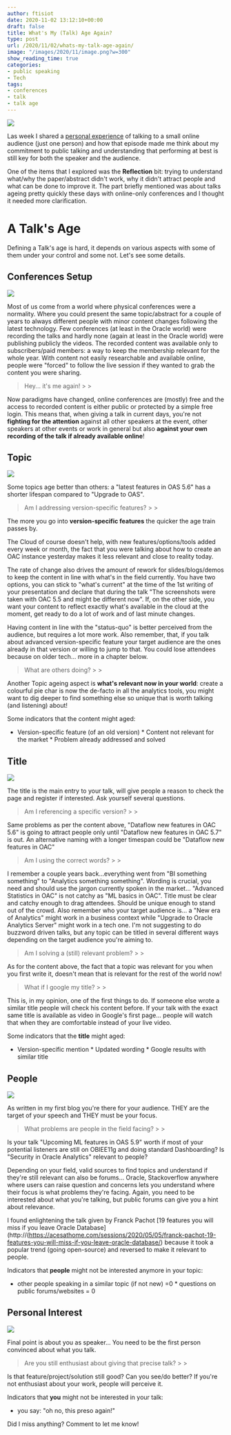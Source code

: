 ```yaml
---
author: ftisiot
date: 2020-11-02 13:12:10+00:00
draft: false
title: What's My (Talk) Age Again?
type: post
url: /2020/11/02/whats-my-talk-age-again/
image: "/images/2020/11/image.png?w=300"
show_reading_time: true
categories:
- public speaking
- Tech
tags:
- conferences
- talk
- talk age
---
```



![](/images/2020/11/image.png?w=300)






Las week I shared a [personal experience](https://ftisiot.net/2020/10/26/a-talk-for-one/) of talking to a small online audience (just one person) and how that episode made me think about my commitment to public talking and understanding that performing at best is still key for both the speaker and the audience.







One of the items that I explored was the **Reflection** bit: trying to understand what/why the paper/abstract didn't work, why it didn't attract people and what can be done to improve it. The part briefly mentioned was about talks ageing pretty quickly these days with online-only conferences and I thought it needed more clarification.







# A Talk's Age







Defining a Talk's age is hard, it depends on various aspects with some of them under your control and some not. Let's see some details.













## Conferences Setup





![](/images/2020/11/image.jpg?w=300)






Most of us come from a world where physical conferences were a normality. Where you could present the same topic/abstract for a couple of years to always different people with minor content changes following the latest technology. Few conferences (at least in the Oracle world) were recording the talks and hardly none (again at least in the Oracle world) were publishing publicly the videos. The recorded content was available only to subscribers/paid members: a way to keep the membership relevant for the whole year. With content not easily researchable and available online, people were "forced" to follow the live session if they wanted to grab the content you were sharing.







<blockquote>Hey... it's me again!
>
> </blockquote>







Now paradigms have changed, online conferences are (mostly) free and the access to recorded content is either public or protected by a simple free login. This means that, when giving a talk in current days, you're not **fighting for the attention** against all other speakers at the event, other speakers at other events or work in general but also **against your own recording of the talk if already available online**!







## Topic





![](/images/2020/11/untitled-11.png?w=300)






Some topics age better than others: a "latest features in OAS 5.6" has a shorter lifespan compared to "Upgrade to OAS".







<blockquote>Am I addressing version-specific features?
>
> </blockquote>







The more you go into **version-specific features** the quicker the age train passes by.







The Cloud of course doesn't help, with new features/options/tools added every week or month, the fact that you were talking about how to create an OAC instance yesterday makes it less relevant and close to reality today.







The rate of change also drives the amount of rework for slides/blogs/demos to keep the content in line with what's in the field currently. You have two options, you can stick to "what's current" at the time of the 1st writing of your presentation and declare that during the talk "The screenshots were taken with OAC 5.5 and might be different now". If, on the other side, you want your content to reflect exactly what's available in the cloud at the moment, get ready to do a lot of work and of last minute changes.







Having content in line with the "status-quo" is better perceived from the audience, but requires a lot more work. Also remember, that, if you talk about advanced version-specific feature your target audience are the ones already in that version or willing to jump to that. You could lose attendees because on older tech... more in a chapter below.







<blockquote>What are others doing?
>
> </blockquote>







Another Topic ageing aspect is **what's relevant now in your world**: create a colourful pie char is now the de-facto in all the analytics tools, you might want to dig deeper to find something else so unique that is worth talking (and listening) about!







Some indicators that the content might aged:





  * Version-specific feature (of an old version)  * Content not relevant for the market  * Problem already addressed and solved





## Title





![](/images/2020/11/untitled-10-1.png?w=300)






The title is the main entry to your talk, will give people a reason to check the page and register if interested. Ask yourself several questions.







<blockquote>Am I referencing a specific version?
>
> </blockquote>







Same problems as per the content above, "Dataflow new features in OAC 5.6" is going to attract people only until "Dataflow new features in OAC 5.7" is out. An alternative naming with a longer timespan could be "Dataflow new features in OAC"







<blockquote>Am I using the correct words?
>
> </blockquote>







I remember a couple years back...everything went from "BI something something" to "Analytics something something". Wording is crucial, you need and should use the jargon currently spoken in the market... "Advanced Statistics in OAC" is not catchy as "ML basics in OAC". Title must be clear and catchy enough to drag attendees. Should be unique enough to stand out of the crowd. Also remember who your target audience is... a "New era of Analytics" might work in a business context while "Upgrade to Oracle Analytics Server" might work in a tech one. I'm not suggesting to do buzzword driven talks, but any topic can be titled in several different ways depending on the target audience you're aiming to.







<blockquote>Am I solving a (still) relevant problem?
>
> </blockquote>







As for the content above, the fact that a topic was relevant for you when you first write it, doesn't mean that is relevant for the rest of the world now!







<blockquote>What if I google my title?
>
> </blockquote>







This is, in my opinion, one of the first things to do. If someone else wrote a similar title people will check his content before. If your talk with the exact same title is available as video in Google's first page... people will watch that when they are comfortable instead of your live video.







Some indicators that the **title** might aged:





  * Version-specific mention  * Updated wording  * Google results with similar title





## People





![](/images/2020/11/untitled-12.png?w=242)






As written in my first blog you're there for your audience. THEY are the target of your speech and THEY must be your focus.







<blockquote>What problems are people in the field facing?
>
> </blockquote>







Is your talk "Upcoming ML features in OAS 5.9" worth if most of your potential listeners are still on OBIEE11g and doing standard Dashboarding? Is "Security in Oracle Analytics" relevant to people?







Depending on your field, valid sources to find topics and understand if they're still relevant can also be forums... Oracle, Stackoverflow anywhere where users can raise question and concerns lets you understand where their focus is what problems they're facing. Again, you need to be interested about what you're talking, but public forums can give you a hint about relevance.







I found enlightening the talk given by Franck Pachot [19 features you will miss if you leave Oracle Database](http://(https://acesathome.com/sessions/2020/05/05/franck-pachot-19-features-you-will-miss-if-you-leave-oracle-database/) because it took a popular trend (going open-source) and reversed to make it relevant to people.







Indicators that **people** might not be interested anymore in your topic:





  * other people speaking in a similar topic (if not new) =0  * questions on public forums/websites = 0





## Personal Interest





![](/images/2020/11/untitled-13.png?w=292)






Final point is about you as speaker... You need to be the first person convinced about what you talk.







<blockquote>Are you still enthusiast about giving that precise talk?
>
> </blockquote>







Is that feature/project/solution still good? Can you see/do better? If you're not enthusiast about your work, people will perceive it.







Indicators that **you** might not be interested in your talk:





  * you say: "oh no, this preso again!"





Did I miss anything? Comment to let me know!

